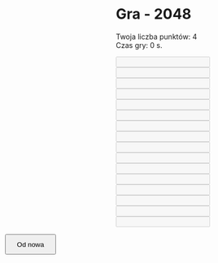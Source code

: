 <!DOCTYPE html>
<html>
<head>
<script src="Script.js"></script>
<meta charset="UTF-8">
<link rel="stylesheet" type="text/css" href="style.css">
<title>Gra - 2048</title>

<h1>Gra - 2048</h1>
<p1> Twoja liczba punktów: </p1>
<p1 id="Points"> 4 </p1>
<br>
<p2> Czas gry: </p2>
<p2 id="PlayTime"> 0 s.</p2>
<button id= "Restart" type="button" style="width: 100px; height: 40px; position: absolute; top: 540px; left:10px" onclick="Restart()">Od nowa</button>
</head>
<body>

<input id="1x1" class="box row1" style="row1; left: 5px" disabled><br>
<input id="1x2" class="box row1" style="left: 105px" disabled><br>
<input id="1x3" class="box row1" style="left: 205px" disabled><br>
<input id="1x4" class="box row1" style="left: 305px" disabled><br>
<input id="2x1" class="box row2" style="left: 5px" disabled><br>
<input id="2x2" class="box row2" style="left: 105px" disabled><br>
<input id="2x3" class="box row2" style="left: 205px" disabled><br>
<input id="2x4" class="box row2" style="left: 305px" disabled><br>
<input id="3x1" class="box row3" style="left: 5px" disabled><br>
<input id="3x2" class="box row3" style="left: 105px" disabled><br>
<input id="3x3" class="box row3" style="left: 205px" disabled><br>
<input id="3x4" class="box row3" style="left: 305px" disabled><br>
<input id="4x1" class="box row4" style="left: 5px" disabled><br>
<input id="4x2" class="box row4" style="left: 105px" disabled><br>
<input id="4x3" class="box row4" style="left: 205px" disabled><br>
<input id="4x4" class="box row4" style="left: 305px" disabled><br>
</body>
</html>
<script>
document.getElementById("1x1").value=2;
document.getElementById("1x2").value=2;
document.onkeydown = checkKey;
</script>
